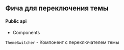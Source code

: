 ## Фича для переключения темы

#### Public api

-   Components

`ThemeSwitcher` - Компонент с переключателем темы
